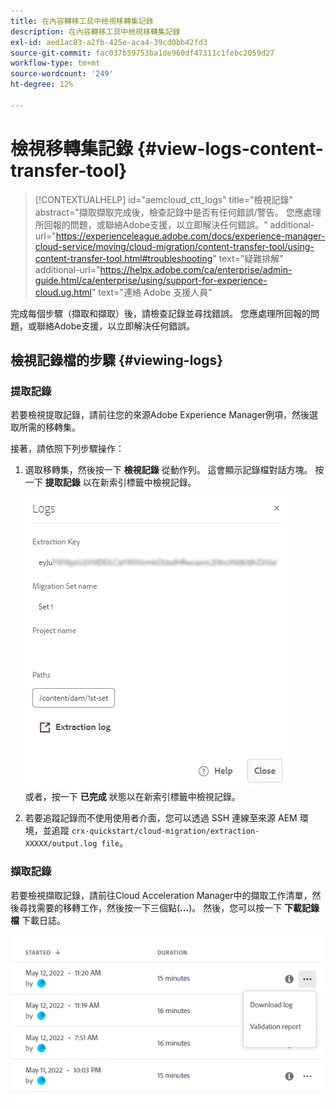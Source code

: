 ```yaml
---
title: 在內容轉移工具中檢視移轉集記錄
description: 在內容轉移工具中檢視移轉集記錄
exl-id: aed1ac83-a2fb-425e-aca4-39cd0bb42fd3
source-git-commit: fac037b59753ba1de960df47311c1febc2059d27
workflow-type: tm+mt
source-wordcount: '249'
ht-degree: 12%

---
```


# 檢視移轉集記錄 {#view-logs-content-transfer-tool}


>[!CONTEXTUALHELP]
>id="aemcloud_ctt_logs"
>title="檢視記錄"
>abstract="擷取擷取完成後，檢查記錄中是否有任何錯誤/警告。 您應處理所回報的問題，或聯絡Adobe支援，以立即解決任何錯誤。"
>additional-url="https://experienceleague.adobe.com/docs/experience-manager-cloud-service/moving/cloud-migration/content-transfer-tool/using-content-transfer-tool.html#troubleshooting" text="疑難排解"
>additional-url="https://helpx.adobe.com/ca/enterprise/admin-guide.html/ca/enterprise/using/support-for-experience-cloud.ug.html" text="連絡 Adobe 支援人員"

完成每個步驟（擷取和擷取）後，請檢查記錄並尋找錯誤。  您應處理所回報的問題，或聯絡Adobe支援，以立即解決任何錯誤。

## 檢視記錄檔的步驟 {#viewing-logs}

### 提取記錄

若要檢視提取記錄，請前往您的來源Adobe Experience Manager例項，然後選取所需的移轉集。

接著，請依照下列步驟操作：

1. 選取移轉集，然後按一下 **檢視記錄** 從動作列。 這會顯示記錄檔對話方塊。 按一下 **提取記錄** 以在新索引標籤中檢視記錄。

   ![影像](/help/journey-migration/content-transfer-tool/assets-ctt/cttcam25.png) \
   或者，按一下 **已完成** 狀態以在新索引標籤中檢視記錄。

1. 若要追蹤記錄而不使用使用者介面，您可以透過 SSH 連線至來源 AEM 環境，並追蹤 `crx-quickstart/cloud-migration/extraction-XXXXX/output.log file`。

### 擷取記錄

若要檢視擷取記錄，請前往Cloud Acceleration Manager中的擷取工作清單，然後尋找需要的移轉工作，然後按一下三個點(**...**)。 然後，您可以按一下 **下載記錄檔** 下載日誌。

![影像](/help/journey-migration/content-transfer-tool/assets-ctt/cttcam28.png)
